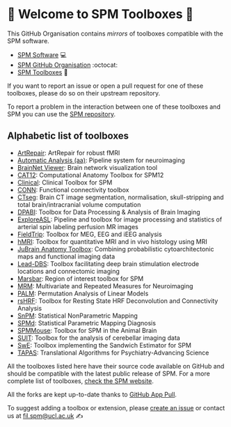 # :wave: Welcome to SPM Toolboxes :wave:

This GitHub Organisation contains *mirrors* of toolboxes compatible with the SPM software.

- [SPM Software](https://www.fil.ion.ucl.ac.uk/spm/) :computer:
- [SPM GitHub Organisation](https://github.com/spm/) :octocat:
- [SPM Toolboxes](https://www.fil.ion.ucl.ac.uk/spm/ext/) :toolbox:

If you want to report an issue or open a pull request for one of these toolboxes, please do so on their upstream repository.

To report a problem in the interaction between one of these toolboxes and SPM you can use the [SPM repository](https://github.com/spm/spm).

## Alphabetic list of toolboxes

- [ArtRepair](https://github.com/PAmcconnell/ArtRepair): ArtRepair for robust fMRI
- [Automatic Analysis (aa)](https://github.com/automaticanalysis/automaticanalysis): Pipeline system for neuroimaging
- [BrainNet Viewer](https://github.com/mingruixia/BrainNet-Viewer): Brain network visualization tool
- [CAT12](https://github.com/ChristianGaser/cat12): Computational Anatomy Toolbox for SPM12
- [Clinical](https://github.com/neurolabusc/Clinical): Clinical Toolbox for SPM
- [CONN](https://github.com/alfnie/conn): Functional connectivity toolbox
- [CTseg](https://github.com/WCHN/CTseg): Brain CT image segmentation, normalisation, skull-stripping and total brain/intracranial volume computation
- [DPABI](https://github.com/Chaogan-Yan/DPABI): Toolbox for Data Processing & Analysis of Brain Imaging 
- [ExploreASL](https://github.com/ExploreASL/ExploreASL): Pipeline and toolbox for image processing and statistics of arterial spin labeling perfusion MR images
- [FieldTrip](https://github.com/fieldtrip/fieldtrip): Toolbox for MEG, EEG and iEEG analysis
- [hMRI](https://github.com/hMRI-group/hMRI-toolbox): Toolbox for quantitative MRI and in vivo histology using MRI
- [JuBrain Anatomy Toolbox](https://github.com/inm7/jubrain-anatomy-toolbox): Combining probabilistic cytoarchitectonic maps and functional imaging data
- [Lead-DBS](https://github.com/netstim/leaddbs): Toolbox facilitating deep brain stimulation electrode locations and connectomic imaging
- [Marsbar](https://github.com/marsbar-toolbox/marsbar): Region of interest toolbox for SPM
- [MRM](https://github.com/martynmcfarquhar/MRM): Multivariate and Repeated Measures for Neuroimaging
- [PALM](https://github.com/andersonwinkler/PALM): Permutation Analysis of Linear Models
- [rsHRF](https://github.com/compneuro-da/rsHRF): Toolbox for Resting State HRF Deconvolution and Connectivity Analysis
- [SnPM](https://github.com/SnPM-toolbox/SnPM-devel): Statistical NonParametric Mapping
- [SPMd](https://github.com/gllmflndn/SPMd): Statistical Parametric Mapping Diagnosis
- [SPMMouse](https://github.com/neurospin/spmmouse): Toolbox for SPM in the Animal Brain
- [SUIT](https://github.com/jdiedrichsen/suit): Toolbox for the analysis of cerebellar imaging data
- [SwE](https://github.com/NISOx-BDI/SwE-toolbox): Toolbox implementing the Sandwich Estimator for SPM
- [TAPAS](https://github.com/translationalneuromodeling/tapas): Translational Algorithms for Psychiatry-Advancing Science

All the toolboxes listed here have their source code available on GitHub and should be compatible with the latest public release of SPM. For a more complete list of toolboxes, [check the SPM website](https://www.fil.ion.ucl.ac.uk/spm/ext/).

All the forks are kept up-to-date thanks to [GitHub App Pull](https://github.com/apps/pull).

To suggest adding a toolbox or extension, please [create an issue](https://github.com/spm-toolbox/.github/issues/new) or contact us at fil.spm@ucl.ac.uk :writing_hand:
